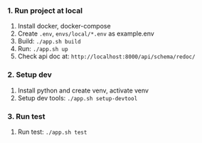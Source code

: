 ### 1. Run project at local
1. Install docker, docker-compose
2. Create `.env`, `envs/local/*.env` as example.env
3. Build: `./app.sh build`
4. Run: `./app.sh up`
5. Check api doc at: `http://localhost:8000/api/schema/redoc/`

### 2. Setup dev
1. Install python and create venv, activate venv
1. Setup dev tools: `./app.sh setup-devtool`


### 3. Run test
1. Run test: `./app.sh test`
